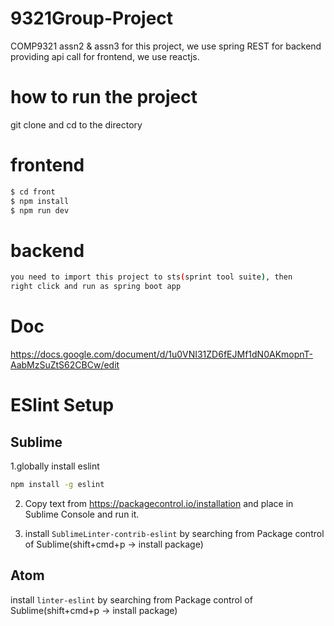 # 9321Group-Project
COMP9321 assn2 &amp; assn3
for this project, we use spring REST for backend providing api call
for frontend, we use reactjs.
# how to run the project
git clone and cd to the directory
# frontend

```sh
$ cd front
$ npm install
$ npm run dev
```

# backend

```sh
you need to import this project to sts(sprint tool suite), then
right click and run as spring boot app
```

# Doc
https://docs.google.com/document/d/1u0VNI31ZD6fEJMf1dN0AKmopnT-AabMzSuZtS62CBCw/edit

# ESlint Setup
## Sublime
1.globally install eslint
```sh
npm install -g eslint
```
2. Copy text from https://packagecontrol.io/installation and place in Sublime Console and run it.

3. install `SublimeLinter-contrib-eslint` by searching from Package control of Sublime(shift+cmd+p -> install package)

## Atom
install `linter-eslint` by searching from Package control of Sublime(shift+cmd+p -> install package)
